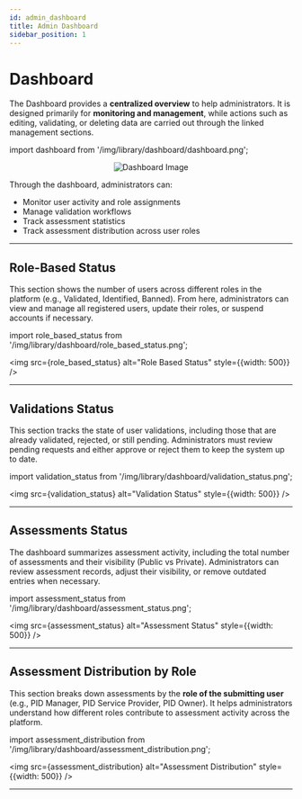 ```yaml
---
id: admin_dashboard
title: Admin Dashboard
sidebar_position: 1
---
```


# Dashboard

The Dashboard provides a **centralized overview** to help administrators. It is designed primarily for **monitoring and management**, while actions such as editing, validating, or deleting data are carried out through the linked management sections.

import dashboard from '/img/library/dashboard/dashboard.png';

<p align="center">

<img src={dashboard} alt="Dashboard Image" />
</p>


Through the dashboard, administrators can:

- Monitor user activity and role assignments
- Manage validation workflows
- Track assessment statistics
- Track assessment distribution across user roles
---

## Role-Based Status

This section shows the number of users across different roles in the platform (e.g., Validated, Identified, Banned). From here, administrators can view and manage all registered users, update their roles, or suspend accounts if necessary.

import role_based_status from '/img/library/dashboard/role_based_status.png';

<p align="center">

<img src={role_based_status} alt="Role Based Status" style={{width: 500}} />
</p>

---

## Validations Status

This section tracks the state of user validations, including those that are already validated, rejected, or still pending. Administrators must review pending requests and either approve or reject them to keep the system up to date.

import validation_status from '/img/library/dashboard/validation_status.png';

<p align="center">

<img src={validation_status} alt="Validation Status" style={{width: 500}} />
</p>

---

## Assessments Status

The dashboard summarizes assessment activity, including the total number of assessments and their visibility (Public vs Private). Administrators can review assessment records, adjust their visibility, or remove outdated entries when necessary.

import assessment_status from '/img/library/dashboard/assessment_status.png';

<p align="center">

<img src={assessment_status} alt="Assessment Status" style={{width: 500}} />
</p>

---

## Assessment Distribution by Role

This section breaks down assessments by the **role of the submitting user** (e.g., PID Manager, PID Service Provider, PID Owner). It helps administrators understand how different roles contribute to assessment activity across the platform.

import assessment_distribution from '/img/library/dashboard/assessment_distribution.png';

<p align="center">

<img src={assessment_distribution} alt="Assessment Distribution" style={{width: 500}} />
</p>

---